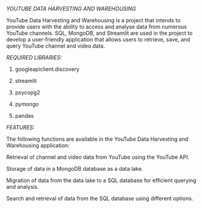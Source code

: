

















*YOUTUBE DATA HARVESTING AND WAREHOUSING*

YouTube Data Harvesting and Warehousing is a project that intends to provide users with the ability to access and analyse data from numerous YouTube channels. SQL, MongoDB, and Streamlit are used in the project to develop a user-friendly application that allows users to retrieve, save, and query YouTube channel and video data.

*REQUIRED LIBRARIES:*

1. googleapiclient.discovery

2. streamlit

3. psycopg2

4. pymongo

5. pandas

*FEATURES:*

The following functions are available in the YouTube Data Harvesting and Warehousing application:

Retrieval of channel and video data from YouTube using the YouTube API.

Storage of data in a MongoDB database as a data lake.

Migration of data from the data lake to a SQL database for efficient querying and analysis.

Search and retrieval of data from the SQL database using different options.
